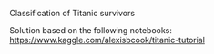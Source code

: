 Classification of Titanic survivors

Solution based on the following notebooks:
https://www.kaggle.com/alexisbcook/titanic-tutorial 